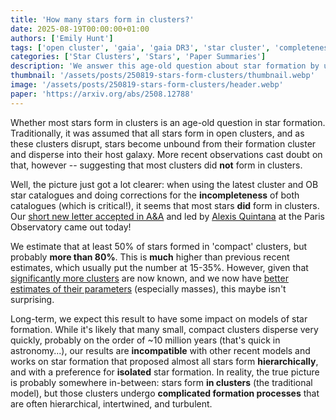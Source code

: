 ```yaml
---
title: 'How many stars form in clusters?'
date: 2025-08-19T00:00:00+01:00
authors: ['Emily Hunt']
tags: ['open cluster', 'gaia', 'gaia DR3', 'star cluster', 'completeness', 'OB star', 'star formation']
categories: ['Star Clusters', 'Stars', 'Paper Summaries']
description: 'We answer this age-old question about star formation by using the latest catalogues of star clusters and young OB stars.'
thumbnail: '/assets/posts/250819-stars-form-clusters/thumbnail.webp'
image: '/assets/posts/250819-stars-form-clusters/header.webp'
paper: 'https://arxiv.org/abs/2508.12788'
---
```


Whether most stars form in clusters is an age-old question in star formation. Traditionally, it was assumed that all stars form in open clusters, and as these clusters disrupt, stars become unbound from their formation cluster and disperse into their host galaxy. More recent observations cast doubt on that, however -- suggesting that most clusters did **not** form in clusters.

Well, the picture just got a lot clearer: when using the latest cluster and OB star catalogues and doing corrections for the **incompleteness** of both catalogues (which is critical!), it seems that most stars **did** form in clusters. Our [short new letter accepted in A&A](https://arxiv.org/abs/2508.12788) and led by [Alexis Quintana](https://bsky.app/profile/did:plc:bmmlpj56k5wrpqun3w2zq6ta) at the Paris Observatory came out today!

We estimate that at least 50% of stars formed in 'compact' clusters, but probably **more than 80%**. This is **much** higher than previous recent estimates, which usually put the number at 15-35%. However, given that [significantly more clusters](https://ui.adsabs.harvard.edu/abs/2023A%26A...673A.114H/abstract) are now known, and we now have [better estimates of their parameters](https://ui.adsabs.harvard.edu/abs/2024A%26A...686A..42H/abstract) (especially masses), this maybe isn't surprising.

Long-term, we expect this result to have some impact on models of star formation. While it's likely that many small, compact clusters disperse very quickly, probably on the order of ~10 million years (that's quick in astronomy...), our results are **incompatible** with other recent models and works on star formation that proposed almost all stars form **hierarchically**, and with a preference for **isolated** star formation. In reality, the true picture is probably somewhere in-between: stars form **in clusters** (the traditional model), but those clusters undergo **complicated formation processes** that are often hierarchical, intertwined, and turbulent.
